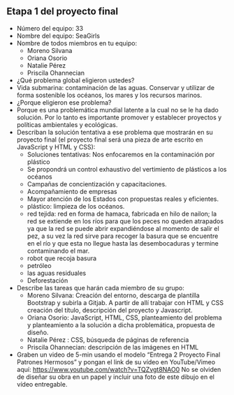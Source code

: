 ## Etapa 1 del proyecto final

- Número del equipo: 33
- Nombre del equipo: SeaGirls
- Nombre de todos miembros en tu equipo:
  - Moreno Silvana
  - Oriana Osorio
  - Natalie Pérez
  - Priscila Ohannecian
- ¿Qué problema global eligieron ustedes?
- Vida submarina: contaminación de las aguas. 
Conservar y utilizar de forma sostenible los océanos, los mares y los recursos marinos.
- ¿Porque eligieron ese problema?
- Porque es una problemática mundial latente a la cual no se le ha dado solución. Por lo tanto es importante  promover y establecer proyectos y políticas ambientales y ecológicas.
- Describan la solución tentativa a ese problema que mostrarán en su proyecto final (el proyecto final será una pieza de arte escrito en JavaScript y HTML y CSS): 
  - Soluciones tentativas: Nos enfocaremos en la contaminación por plástico
  - Se propondrá un control exhaustivo del vertimiento de plásticos a los océanos
  - Campañas de concientización y capacitaciones. 
  - Acompañamiento de empresas
  - Mayor atención de los Estados con propuestas reales y eficientes. 
  - plástico: limpieza de los océanos. 
  - red tejida: red en forma de hamaca, fabricada en hilo de nailon; la red se extiende en los ríos para que los peces no queden atrapados ya que la red se puede abrir       expandiéndose al momento de salir el pez, a su vez la red sirve para recoger la basura que se encuentre en el río y que esta no llegue hasta las desembocaduras y termine contaminando el mar. 
  - robot que recoja basura
  - petróleo
  - las aguas residuales 
  - Deforestación
- Describe las tareas que harán cada miembro de su grupo:
  - Moreno Silvana: Creación del entorno, descarga de plantilla Bootstrap y subirla a Gitjab. A partir de allí trabajar con 
  HTML y CSS creación del título, descripción del proyecto y Javascript. 
  - Oriana Osorio: JavaScript, HTML, CSS, planteamiento del problema y planteamiento a la solución a dicha problemática, propuesta de diseño.  
  - Natalie Pérez : CSS, búsqueda de páginas de referencia 
  - Priscila Ohannecian: descripción de las imágenes en HTML
- Graben un video de 5-min usando el modelo “Entrega 2 Proyecto Final Patrones Hermosos” y pongan el link de su vídeo en YouTube/Vimeo aquí:
https://www.youtube.com/watch?v=TQZvgt8NAO0 
No se olviden de diseñar su obra en un papel y incluir una foto de este dibujo en el vídeo entregable.
